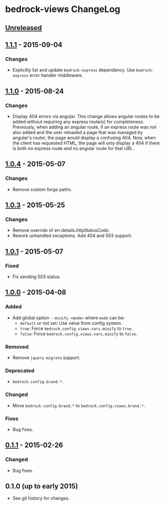 # bedrock-views ChangeLog

## [Unreleased]

## [1.1.1] - 2015-09-04

### Changes
- Explicitly list and update `bedrock-express` dependency. Use `bedrock-express`
  error handler middleware.

## [1.1.0] - 2015-08-24

### Changes
- Display 404 errors via angular. This change allows angular routes to be
  added without requiring any express route(s) for completeness. Previously,
  when adding an angular route, if an express route was not also added and the
  user reloaded a page that was managed by angular's router, the page would
  display a confusing 404. Now, when the client has requested HTML, the page
  will only display a 404 if there is both no express route *and* no angular
  route for that URL.

## [1.0.4] - 2015-05-07

### Changes
- Remove custom forge paths.

## [1.0.3] - 2015-05-25

### Changes
- Remove override of err.details.httpStatusCode.
- Rework unhandled exceptions. Add 404 and 503 support.

## [1.0.1] - 2015-05-07

### Fixed
- Fix sending 503 status.

## [1.0.0] - 2015-04-08

### Added
- Add global option `--minify <mode>` where `mode` can be:
  - `default` or not set: Use value from config system.
  - `true`: Force `bedrock.config.views.vars.minify` to `true`.
  - `false`: Force `bedrock.config.views.vars.minify` to `false`.

### Removed
- Remove `jquery-migrate` support.

### Deprecated
- `bedrock.config.brand.*`.

### Changed
- Move `bedrock.config.brand.*` to `bedrock.config.views.brand.*`.

### Fixes
- Bug fixes.

## [0.1.1] - 2015-02-26

### Changed
- Bug fixes.

## 0.1.0 (up to early 2015)

- See git history for changes.

[Unreleased]: https://github.com/digitalbazaar/bedrock-views/compare/1.1.1...HEAD
[1.1.1]: https://github.com/digitalbazaar/bedrock-views/compare/1.1.0...1.1.1
[1.1.0]: https://github.com/digitalbazaar/bedrock-views/compare/1.0.4...1.1.0
[1.0.4]: https://github.com/digitalbazaar/bedrock-views/compare/1.0.3...1.0.4
[1.0.3]: https://github.com/digitalbazaar/bedrock-views/compare/1.0.1...1.0.3
[1.0.1]: https://github.com/digitalbazaar/bedrock-views/compare/1.0.0...1.0.1
[1.0.0]: https://github.com/digitalbazaar/bedrock-views/compare/0.1.1...1.0.0
[0.1.1]: https://github.com/digitalbazaar/bedrock-views/compare/0.1.0...0.1.1
